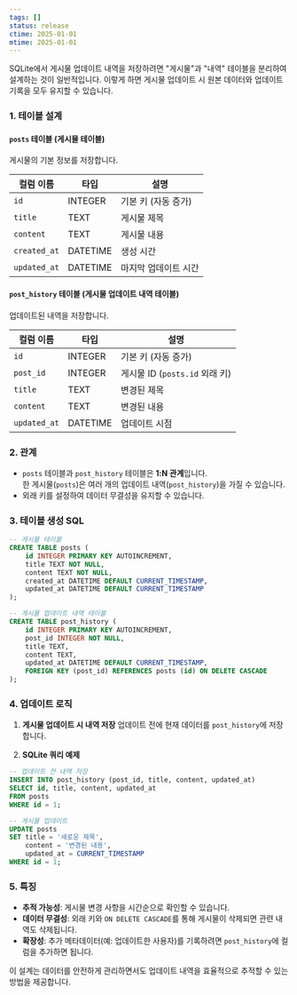 ```yaml
---
tags: []
status: release
ctime: 2025-01-01
mtime: 2025-01-01
---
```


SQLite에서 게시물 업데이트 내역을 저장하려면 "게시물"과 "내역" 테이블을 분리하여 설계하는 것이 일반적입니다. 이렇게 하면 게시물 업데이트 시 원본 데이터와 업데이트 기록을 모두 유지할 수 있습니다.

### 1. **테이블 설계**

#### `posts` 테이블 (게시물 테이블)

게시물의 기본 정보를 저장합니다.

| 컬럼 이름    | 타입     | 설명                 |
| ------------ | -------- | -------------------- |
| `id`         | INTEGER  | 기본 키 (자동 증가)  |
| `title`      | TEXT     | 게시물 제목          |
| `content`    | TEXT     | 게시물 내용          |
| `created_at` | DATETIME | 생성 시간            |
| `updated_at` | DATETIME | 마지막 업데이트 시간 |

#### `post_history` 테이블 (게시물 업데이트 내역 테이블)

업데이트된 내역을 저장합니다.

| 컬럼 이름    | 타입     | 설명                           |
| ------------ | -------- | ------------------------------ |
| `id`         | INTEGER  | 기본 키 (자동 증가)            |
| `post_id`    | INTEGER  | 게시물 ID (`posts.id` 외래 키) |
| `title`      | TEXT     | 변경된 제목                    |
| `content`    | TEXT     | 변경된 내용                    |
| `updated_at` | DATETIME | 업데이트 시점                  |

### 2. **관계**

- `posts` 테이블과 `post_history` 테이블은 **1:N 관계**입니다.  
  한 게시물(`posts`)은 여러 개의 업데이트 내역(`post_history`)을 가질 수 있습니다.
- 외래 키를 설정하여 데이터 무결성을 유지할 수 있습니다.

### 3. **테이블 생성 SQL**

```sql
-- 게시물 테이블
CREATE TABLE posts (
    id INTEGER PRIMARY KEY AUTOINCREMENT,
    title TEXT NOT NULL,
    content TEXT NOT NULL,
    created_at DATETIME DEFAULT CURRENT_TIMESTAMP,
    updated_at DATETIME DEFAULT CURRENT_TIMESTAMP
);

-- 게시물 업데이트 내역 테이블
CREATE TABLE post_history (
    id INTEGER PRIMARY KEY AUTOINCREMENT,
    post_id INTEGER NOT NULL,
    title TEXT,
    content TEXT,
    updated_at DATETIME DEFAULT CURRENT_TIMESTAMP,
    FOREIGN KEY (post_id) REFERENCES posts (id) ON DELETE CASCADE
);
```

### 4. **업데이트 로직**

1. **게시물 업데이트 시 내역 저장**
   업데이트 전에 현재 데이터를 `post_history`에 저장합니다.

2. **SQLite 쿼리 예제**

```sql
-- 업데이트 전 내역 저장
INSERT INTO post_history (post_id, title, content, updated_at)
SELECT id, title, content, updated_at
FROM posts
WHERE id = 1;

-- 게시물 업데이트
UPDATE posts
SET title = '새로운 제목',
    content = '변경된 내용',
    updated_at = CURRENT_TIMESTAMP
WHERE id = 1;
```

### 5. **특징**

- **추적 가능성**: 게시물 변경 사항을 시간순으로 확인할 수 있습니다.
- **데이터 무결성**: 외래 키와 `ON DELETE CASCADE`를 통해 게시물이 삭제되면 관련 내역도 삭제됩니다.
- **확장성**: 추가 메타데이터(예: 업데이트한 사용자)를 기록하려면 `post_history`에 컬럼을 추가하면 됩니다.

이 설계는 데이터를 안전하게 관리하면서도 업데이트 내역을 효율적으로 추적할 수 있는 방법을 제공합니다.
